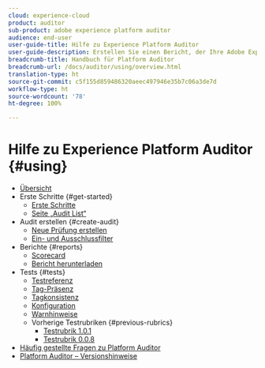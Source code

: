 ```yaml
---
cloud: experience-cloud
product: auditor
sub-product: adobe experience platform auditor
audience: end-user
user-guide-title: Hilfe zu Experience Platform Auditor
user-guide-description: Erstellen Sie einen Bericht, der Ihre Adobe Experience Cloud-Implementierung bewertet und Hinweise zur Verbesserung enthält.
breadcrumb-title: Handbuch für Platform Auditor
breadcrumb-url: /docs/auditor/using/overview.html
translation-type: ht
source-git-commit: c5f155d859486320aeec497946e35b7c06a3de7d
workflow-type: ht
source-wordcount: '78'
ht-degree: 100%

---
```



# Hilfe zu Experience Platform Auditor {#using}

+ [Übersicht](overview.md)
+ Erste Schritte {#get-started}
   + [Erste Schritte](get-started/getting-started.md)
   + [Seite „Audit List“](get-started/audit-list.md)
+ Audit erstellen {#create-audit}
   + [Neue Prüfung erstellen](create-audit/create-new-audit.md)
   + [Ein- und Ausschlussfilter](create-audit/filters.md)
+ Berichte {#reports}
   + [Scorecard](reports/scorecard.md)
   + [Bericht herunterladen](reports/download-report.md)
+ Tests {#tests}
   + [Testreferenz](tests/test-reference.md)
   + [Tag-Präsenz](tests/test-ref-presence.md)
   + [Tagkonsistenz](tests/test-ref-consistency.md)
   + [Konfiguration](tests/test-ref-cfg.md)
   + [Warnhinweise](tests/test-ref-alerts.md)
   + Vorherige Testrubriken {#previous-rubrics}
      + [Testrubrik 1.0.1](tests/previous-rubrics/test-rubric1-0-1.md)
      + [Testrubrik 0.0.8](tests/previous-rubrics/test-rubric1-0.md)
+ [Häufig gestellte Fragen zu Platform Auditor](auditor-faq.md)
+ [Platform Auditor – Versionshinweise](release-notes.md)
